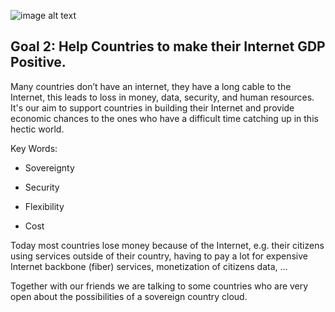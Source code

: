 ![image alt text](../img/undersea_cables.png)

## **Goal 2: Help Countries to make their Internet GDP Positive.**

Many countries don’t have an internet, they have a long cable to the Internet, this leads to loss in money, data, security, and human resources. It's our aim to support countries in building their Internet and provide economic chances to the ones who have a difficult time catching up in this hectic world.

Key Words:

* Sovereignty

* Security

* Flexibility

* Cost

Today most countries lose money because of the Internet, e.g. their citizens using services outside of their country, having to pay a lot for expensive Internet backbone (fiber) services, monetization of citizens data, …

Together with our friends we are talking to some countries who are very open about the possibilities of a sovereign country cloud.

